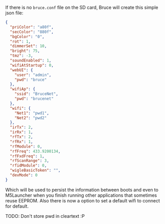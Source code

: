 If there is no `bruce.conf` file on the SD card, Bruce will create this simple json file:

```json
{
  "priColor": "a80f",
  "secColor": "880f",
  "bgColor": "0",
  "rot": 1,
  "dimmerSet": 10,
  "bright": 75,
  "tmz": -3,
  "soundEnabled": 1,
  "wifiAtStartup": 0,
  "webUI": {
    "user": "admin",
    "pwd": "bruce"
  },
  "wifiAp": {
    "ssid": "BruceNet",
    "pwd": "brucenet"
  },
  "wifi": {
    "Net1": "pwd1",
    "Net2": "pwd2"
  },
  "irTx": 2,
  "irRx": 1,
  "rfTx": 2,
  "rfRx": 1,
  "rfModule": 0,
  "rfFreq": 433.9200134,
  "rfFxdFreq": 1,
  "rfScanRange": 3,
  "rfidModule": 0,
  "wigleBasicToken": "",
  "devMode": 0
}
```

Which will be used to persist the information between boots and even to M5Launcher when you finish running other applications that sometimes reuse EEPROM.
Also there is now a option to set a default wifi to connect for default.

TODO: Don't store pwd in cleartext :P
